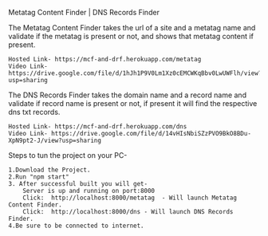 Metatag Content Finder | DNS Records Finder


The Metatag Content Finder takes the url of a site and a metatag name and validate if the metatag is present or not, and shows that metatag content if present. 
    
    Hosted Link- https://mcf-and-drf.herokuapp.com/metatag
    Video Link- https://drive.google.com/file/d/1hJh1P9V0Lm1Xz0cEMCWKqBbv0LwUWFlh/view?usp=sharing

The DNS Records Finder takes the domain name and a record name and validate if record name is present or not, if present it will find the respective dns txt records. 
    
    Hosted Link- https://mcf-and-drf.herokuapp.com/dns
    Video Link- https://drive.google.com/file/d/14vHIsNbiSZzPVO9BkO8BDu-XpN9pt2-J/view?usp=sharing

Steps to tun the project on your PC-
    
    1.Download the Project.
    2.Run "npm start"
    3. After successful built you will get-
        Server is up and running on port:8000
        Click:  http://localhost:8000/metatag  - Will launch Metatag Content Finder.
        Click:  http://localhost:8000/dns - Will launch DNS Records Finder.
    4.Be sure to be connected to internet.

